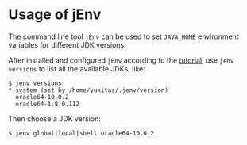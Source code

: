 # Usage of jEnv

The command line tool `jEnv` can be used to set `JAVA_HOME` environment variables for different JDK versions.


After installed and configured `jEnv` according to the [tutorial](http://www.jenv.be/), use `jenv versions` to list all the available JDKs, like:

```console
$ jenv versions
* system (set by /home/yukitas/.jenv/version)
  oracle64-10.0.2
  oracle64-1.8.0.112
```

Then choose a JDK version:

```console
$ jenv global|local|shell oracle64-10.0.2
```
